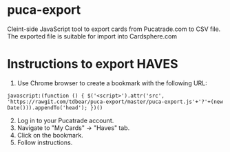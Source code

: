 # puca-export
Cleint-side JavaScript tool to export cards from Pucatrade.com to CSV file.
The exported file is suitable for import into Cardsphere.com

# Instructions to export HAVES

1. Use Chrome browser to create a bookmark with the following URL:

```
javascript:(function () { $('<script>').attr('src', 'https://rawgit.com/tdbear/puca-export/master/puca-export.js'+'?'+(new Date())).appendTo('head'); })()
```

2. Log in to your Pucatrade account. 
3. Navigate to "My Cards" -> "Haves" tab.
4. Click on the bookmark.
5. Follow instructions.
